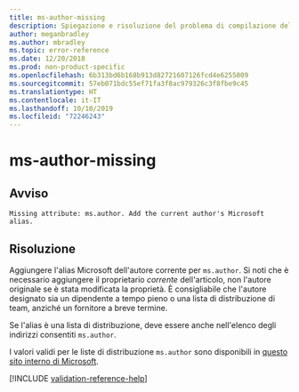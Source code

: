 ```yaml
---
title: ms-author-missing
description: Spiegazione e risoluzione del problema di compilazione della documentazione ms-author-missing
author: meganbradley
ms.author: mbradley
ms.topic: error-reference
ms.date: 12/20/2018
ms.prod: non-product-specific
ms.openlocfilehash: 6b313bd6b168b913d82721607126fcd4e6255009
ms.sourcegitcommit: 57eb071bdc55ef71fa3f8ac979326c3f8fbe9c45
ms.translationtype: HT
ms.contentlocale: it-IT
ms.lasthandoff: 10/10/2019
ms.locfileid: "72246243"
---
```

# <a name="ms-author-missing"></a>ms-author-missing

## <a name="warning"></a>Avviso

`Missing attribute: ms.author. Add the current author's Microsoft alias.`

## <a name="resolution"></a>Risoluzione

Aggiungere l'alias Microsoft dell'autore corrente per `ms.author`. Si noti che è necessario aggiungere il proprietario *corrente* dell'articolo, non l'autore originale se è stata modificata la proprietà. È consigliabile che l'autore designato sia un dipendente a tempo pieno o una lista di distribuzione di team, anziché un fornitore a breve termine. 

Se l'alias è una lista di distribuzione, deve essere anche nell'elenco degli indirizzi consentiti `ms.author`.

I valori validi per le liste di distribuzione `ms.author` sono disponibili in [questo sito interno di Microsoft](https://docsmetadatatool.azurewebsites.net/allowlists).

<!--make sure to add this file to your includes folder and verify the path-->
[!INCLUDE [validation-reference-help](includes/validation-reference-help.md)]
